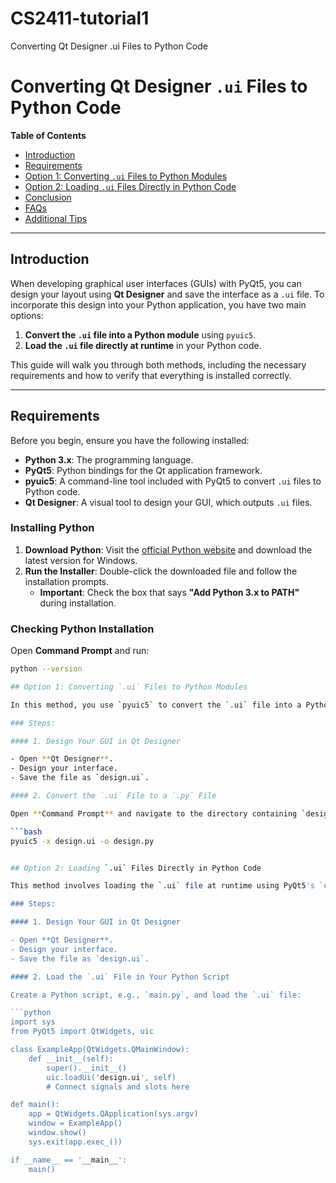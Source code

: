 # CS2411-tutorial1
Converting Qt Designer .ui Files to Python Code

# Converting Qt Designer `.ui` Files to Python Code

**Table of Contents**

- [Introduction](#introduction)
- [Requirements](#requirements)
- [Option 1: Converting `.ui` Files to Python Modules](#option-1-converting-ui-files-to-python-modules)
- [Option 2: Loading `.ui` Files Directly in Python Code](#option-2-loading-ui-files-directly-in-python-code)
- [Conclusion](#conclusion)
- [FAQs](#faqs)
- [Additional Tips](#additional-tips)

---

## Introduction

When developing graphical user interfaces (GUIs) with PyQt5, you can design your layout using **Qt Designer** and save the interface as a `.ui` file. To incorporate this design into your Python application, you have two main options:

1. **Convert the `.ui` file into a Python module** using `pyuic5`.
2. **Load the `.ui` file directly at runtime** in your Python code.

This guide will walk you through both methods, including the necessary requirements and how to verify that everything is installed correctly.

---

## Requirements

Before you begin, ensure you have the following installed:

- **Python 3.x**: The programming language.
- **PyQt5**: Python bindings for the Qt application framework.
- **pyuic5**: A command-line tool included with PyQt5 to convert `.ui` files to Python code.
- **Qt Designer**: A visual tool to design your GUI, which outputs `.ui` files.

### Installing Python

1. **Download Python**: Visit the [official Python website](https://www.python.org/downloads/windows/) and download the latest version for Windows.
2. **Run the Installer**: Double-click the downloaded file and follow the installation prompts.
   - **Important**: Check the box that says **"Add Python 3.x to PATH"** during installation.

### Checking Python Installation

Open **Command Prompt** and run:

```bash
python --version

## Option 1: Converting `.ui` Files to Python Modules

In this method, you use `pyuic5` to convert the `.ui` file into a Python script that can be imported into your application.

### Steps:

#### 1. Design Your GUI in Qt Designer

- Open **Qt Designer**.
- Design your interface.
- Save the file as `design.ui`.

#### 2. Convert the `.ui` File to a `.py` File

Open **Command Prompt** and navigate to the directory containing `design.ui`. Run:

```bash
pyuic5 -x design.ui -o design.py


## Option 2: Loading `.ui` Files Directly in Python Code

This method involves loading the `.ui` file at runtime using PyQt5's `uic` module.

### Steps:

#### 1. Design Your GUI in Qt Designer

- Open **Qt Designer**.
- Design your interface.
- Save the file as `design.ui`.

#### 2. Load the `.ui` File in Your Python Script

Create a Python script, e.g., `main.py`, and load the `.ui` file:

```python
import sys
from PyQt5 import QtWidgets, uic

class ExampleApp(QtWidgets.QMainWindow):
    def __init__(self):
        super().__init__()
        uic.loadUi('design.ui', self)
        # Connect signals and slots here

def main():
    app = QtWidgets.QApplication(sys.argv)
    window = ExampleApp()
    window.show()
    sys.exit(app.exec_())

if __name__ == '__main__':
    main()

